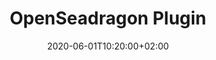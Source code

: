 ---
title: "OpenSeadragon Plugin"
date: 2020-06-01T10:20:00+02:00
draft: false
layout: "section-page"
subsection: "getting-started"
weight: 2
---